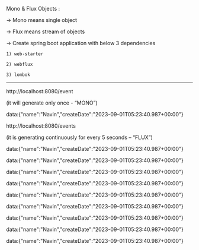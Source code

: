 Mono & Flux Objects :

-> Mono means single object 

-> Flux means stream of objects 


-> Create spring boot application with below 3 dependencies 

	1) web-starter 

	2) webflux 

	3) lombok

------------------------------

http://localhost:8080/event

(it will generate only once - “MONO”)

data:{"name":"Navin","createDate":"2023-09-01T05:23:40.987+00:00"}


http://localhost:8080/events 

(it is generating continuously for every 5 seconds – “FLUX”)

data:{"name":"Navin","createDate":"2023-09-01T05:23:40.987+00:00"}

data:{"name":"Navin","createDate":"2023-09-01T05:23:40.987+00:00"}

data:{"name":"Navin","createDate":"2023-09-01T05:23:40.987+00:00"}

data:{"name":"Navin","createDate":"2023-09-01T05:23:40.987+00:00"}

data:{"name":"Navin","createDate":"2023-09-01T05:23:40.987+00:00"}

data:{"name":"Navin","createDate":"2023-09-01T05:23:40.987+00:00"}

data:{"name":"Navin","createDate":"2023-09-01T05:23:40.987+00:00"}

data:{"name":"Navin","createDate":"2023-09-01T05:23:40.987+00:00"}

data:{"name":"Navin","createDate":"2023-09-01T05:23:40.987+00:00"}
